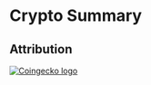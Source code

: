 
# Crypto Summary



## Attribution

[![Coingecko logo](https://static.coingecko.com/s/coingecko-logo-white-3f2aeb48e13428b7199395259dbb96280bf47ea05b2940ef7d3e87c61e4d8408.png)](https://www.coingecko.com/en/api/documentation)